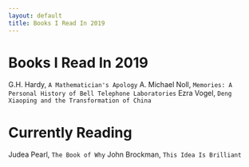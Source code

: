 ```yaml
---
layout: default
title: Books I Read In 2019
---
```

# Books I Read In 2019

G.H. Hardy, `A Mathematician's Apology`
A. Michael Noll, `Memories: A Personal History of Bell Telephone Laboratories`
Ezra Vogel, `Deng Xiaoping and the Transformation of China`


# Currently Reading

Judea Pearl, `The Book of Why`
John Brockman, `This Idea Is Brilliant`
